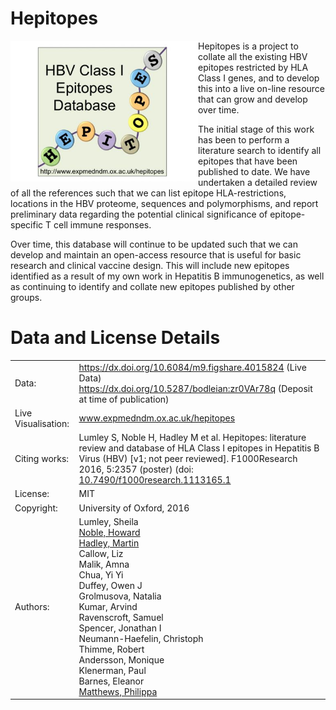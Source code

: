 # Hepitopes

<img src="hepitopes_logo.jpeg" align="left" width="300px"></img>

Hepitopes is a project to collate all the existing HBV epitopes restricted by HLA Class I genes, and to develop this into a live on-line resource that can grow and develop over time.
 
The initial stage of this work has been to perform a literature search to identify all epitopes that have been published to date. We have undertaken a detailed review of all the references such that we can list epitope HLA-restrictions, locations in the HBV proteome, sequences and polymorphisms, and report preliminary data regarding the potential clinical significance of epitope-specific T cell immune responses.
 
Over time, this database will continue to be updated such that we can develop and maintain an open-access resource that is useful for basic research and clinical vaccine design. This will include new epitopes identified as a result of my own work in Hepatitis B immunogenetics, as well as continuing to identify and collate new epitopes published by other groups.

# Data and License Details

|       |            |
| ------------- |:-------------|
| Data: | https://dx.doi.org/10.6084/m9.figshare.4015824 (Live Data) <br> https://dx.doi.org/10.5287/bodleian:zr0VAr78q (Deposit at time of publication) |
| Live Visualisation:      | www.expmedndm.ox.ac.uk/hepitopes |
| Citing works: | Lumley S, Noble H, Hadley M et al. Hepitopes: literature review and database of HLA Class I epitopes in Hepatitis B Virus (HBV) [v1; not peer reviewed]. F1000Research 2016, 5:2357 (poster) (doi: [10.7490/f1000research.1113165.1](http://dx.doi.org/10.7490/f1000research.1113165.1) |
| License: | MIT |
| Copyright: | University of Oxford, 2016 |
| Authors: | Lumley, Sheila <br> [Noble, Howard](http://orcid.org/0000-0001-5891-2932)<br> [Hadley, Martin](orcid.org/0000-0002-3039-6849)<br> Callow, Liz<br> Malik, Amna<br> Chua, Yi Yi<br> Duffey, Owen J<br> Grolmusova, Natalia<br> Kumar, Arvind<br> Ravenscroft, Samuel<br> Spencer, Jonathan I<br> Neumann-Haefelin, Christoph<br> Thimme, Robert<br> Andersson, Monique<br> Klenerman, Paul<br> Barnes, Eleanor<br> [Matthews, Philippa](http://orcid.org/0000-0002-4036-4269)<br> |


